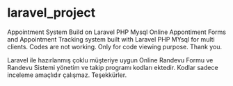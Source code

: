# laravel_project
Appointment System Build on Laravel PHP Mysql
Online Appontiment Forms and Appointment Tracking system built with Laravel PHP MYsql for multi clients.
Codes are not working. Only for code viewing purpose.
Thank you. 

Laravel ile hazırlanmış çoklu müşteriye uygun Online Randevu Formu ve Randevu Sistemi yönetim ve takip programı kodları ektedir.
Kodlar sadece inceleme amaçlıdır çalışmaz.
Teşekkürler.
